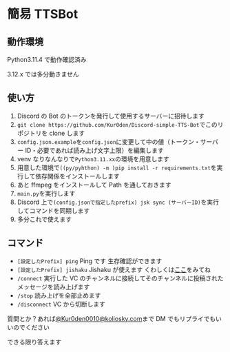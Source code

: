 # 簡易 TTSBot

## 動作環境

Python3.11.4 で動作確認済み

3.12.x では多分動きません

## 使い方

1. Discord の Bot のトークンを発行して使用するサーバーに招待します
2. `git clone https://github.com/Kur0den/Discord-simple-TTS-Bot`でこのリポジトリを clone します
3. `config.json.example`を`config.json`に変更して中の値（トークン・サーバー ID・必要であれば読み上げ文字上限）を編集します
4. venv なりなんなりで`Python3.11.xx`の環境を用意します
5. 用意した環境で`((py/pyhthon) -m )pip install -r requirements.txt`を実行して依存関係をインストールします
6. あと ffmpeg をインストールして Path を通しておきます
7. `main.py`を実行します
8. Discord 上で`(config.jsonで指定したprefix) jsk sync (サーバーID)`を実行してコマンドを同期します
9. 多分これで使えます

## コマンド

-   `[設定したPrefix] ping`
    Ping です
    生存確認ができます
-   `[設定したPrefix] jishaku`
    Jishaku が使えます
    くわしくは[ここ](https://jishaku.readthedocs.io/en/latest/)をみてね
-   `/connect`
    実行した VC のチャンネルに接続してそのチャンネルに投稿されたメッセージを読み上げます
-   `/stop`
    読み上げを全部止めます
-   `/disconnect`
    VC から切断します

質問とか？あれば[@Kur0den0010@koliosky.com](https://koliosky.com/`kur0den0010)まで DM でもリプライでもいいのでください

できる限り答えます
